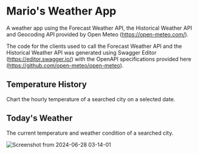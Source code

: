 # Mario's Weather App
A weather app using the Forecast Weather API, the Historical Weather API and Geocoding API provided by Open Meteo (https://open-meteo.com/).

The code for the clients used to call the Forecast Weather API and the Historical Weather API was generated using Swagger Editor (https://editor.swagger.io/) with the OpenAPI specifications provided here (https://github.com/open-meteo/open-meteo).

## Temperature History

Chart the hourly temperature of a searched city on a selected date.

## Today's Weather

The current temperature and weather condition of a searched city.

![Screenshot from 2024-06-28 03-14-01](https://github.com/mariopanzov/MariosWeatherApp/assets/91957555/d1bf79f9-3df7-4fc8-8852-814972902e02)
